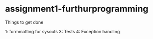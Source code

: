 # assignment1-furthurprogramming
Things to get done

1: formmatting for sysouts
3: Tests
4: Exception handling